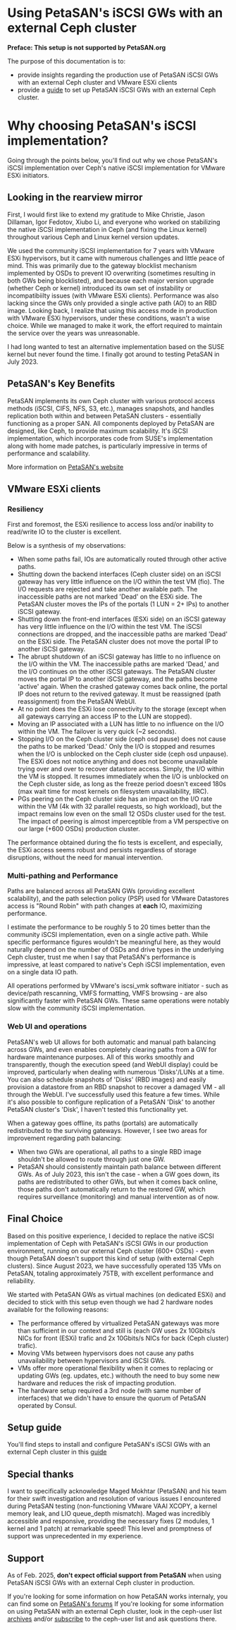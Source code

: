 # Using PetaSAN's iSCSI GWs with an external Ceph cluster

**Preface: This setup is not supported by PetaSAN.org**

The purpose of this documentation is to:
- provide insights regarding the production use of PetaSAN iSCSI GWs with an external Ceph cluster and VMware ESXi clients
- provide a [guide](docs/INSTALLATION.md) to set up PetaSAN iSCSI GWs with an external Ceph cluster.

# Why choosing PetaSAN's iSCSI implementation?

Going through the points below, you'll find out why we chose PetaSAN's iSCSI implementation over Ceph's native iSCSI implementation for VMware ESXi initiators.

## Looking in the rearview mirror

First, I would first like to extend my gratitude to Mike Christie, Jason Dillaman, Igor Fedotov, Xiubo Li, and everyone who worked on stabilizing the native iSCSI implementation in Ceph (and fixing the Linux kernel) throughout various Ceph and Linux kernel version updates.

We used the community iSCSI implementation for 7 years with VMware ESXi hypervisors, but it came with numerous challenges and little peace of mind. This was primarily due to the gateway blocklist mechanism implemented by OSDs to prevent IO overwriting (sometimes resulting in both GWs being blocklisted), and because each major version upgrade (whether Ceph or kernel) introduced its own set of instability or incompatibiilty issues (with VMware ESXi clients).
Performance was also lacking since the GWs only provided a single active path (AO) to an RBD image. Looking back, I realize that using this access mode in production with VMware ESXi hypervisors, under these conditions, wasn't a wise choice. While we managed to make it work, the effort required to maintain the service over the years was unreasonable.

I had long wanted to test an alternative implementation based on the SUSE kernel but never found the time. I finally got around to testing PetaSAN in July 2023.

## PetaSAN's Key Benefits

PetaSAN implements its own Ceph cluster with various protocol access methods (iSCSI, CIFS, NFS, S3, etc.), manages snapshots, and handles replication both within and between PetaSAN clusters - essentially functioning as a proper SAN. All components deployed by PetaSAN are designed, like Ceph, to provide maximum scalability. It's iSCSI implementation, which incorporates code from SUSE's implementation along with home made patches, is particularly impressive in terms of performance and scalability.

More information on [PetaSAN's website](https://www.petasan.org)

## VMware ESXi clients

### Resiliency

First and foremost, the ESXi resilience to access loss and/or inability to read/write IO to the cluster is excellent. 

Below is a synthesis of my observations:

- When some paths fail, IOs are automatically routed through other active paths.
- Shutting down the backend interfaces (Ceph cluster side) on an iSCSI gateway has very little influence on the I/O within the test VM (fio). The I/O requests are rejected and take another available path. The inaccessible paths are not marked 'Dead' on the ESXi side. The PetaSAN cluster moves the IPs of the portals (1 LUN = 2+ IPs) to another iSCSI gateway.
- Shutting down the front-end interfaces (ESXi side) on an iSCSI gateway has very little influence on the I/O within the test VM. The iSCSI connections are dropped, and the inaccessible paths are marked 'Dead' on the ESXi side. The PetaSAN cluster does not move the portal IP to another iSCSI gateway.
- The abrupt shutdown of an iSCSI gateway has little to no influence on the I/O within the VM. The inaccessible paths are marked 'Dead,' and the I/O continues on the other iSCSI gateways. The PetaSAN cluster moves the portal IP to another iSCSI gateway, and the paths become 'active' again. When the crashed gateway comes back online, the portal IP does not return to the revived gateway. It must be reassigned (path reassignment) from the PetaSAN WebUI.
- At no point does the ESXi lose connectivity to the storage (except when all gateways carrying an access IP to the LUN are stopped).
- Moving an IP associated with a LUN has little to no influence on the I/O within the VM. The failover is very quick (~2 seconds).
- Stopping I/O on the Ceph cluster side (ceph osd pause) does not cause the paths to be marked 'Dead.' Only the I/O is stopped and resumes when the I/O is unblocked on the Ceph cluster side (ceph osd unpause). The ESXi does not notice anything and does not become unavailable trying over and over to recover datastore access. Simply, the I/O within the VM is stopped. It resumes immediately when the I/O is unblocked on the Ceph cluster side, as long as the freeze period doesn't exceed 180s (max wait time for most kernels on filesystem unavailability, IIRC).
- PGs peering on the Ceph cluster side has an impact on the I/O rate within the VM (4k with 32 parallel requests, so high workload), but the impact remains low even on the small 12 OSDs cluster used for the test. The impact of peering is almost imperceptible from a VM perspective on our large (+600 OSDs) production cluster.

The performance obtained during the fio tests is excellent, and especially, the ESXi access seems robust and persists regardless of storage disruptions, without the need for manual intervention.

### Multi-pathing and Performance

Paths are balanced across all PetaSAN GWs (providing excellent scalability), and the path selection policy (PSP) used for VMware Datastores access is "Round Robin" with path changes at **each** IO, maximizing performance.

I estimate the performance to be roughly 5 to 20 times better than the community iSCSI implementation, even on a single active path. While specific performance figures wouldn't be meaningful here, as they would naturally depend on the number of OSDs and drive types in the underlying Ceph cluster, trust me when I say that PetaSAN's performance is impressive, at least compared to native's Ceph iSCSI implementation, even on a single data IO path.

All operations performed by VMware's iscsi_vmk software initiator - such as device/path rescanning, VMFS formatting, VMFS browsing - are also significantly faster with PetaSAN GWs. These same operations were notably slow with the community iSCSI implementation.

### Web UI and operations

PetaSAN's web UI allows for both automatic and manual path balancing across GWs, and even enables completely clearing paths from a GW for hardware maintenance purposes. All of this works smoothly and transparently, though the execution speed (and WebUI display) could be improved, particularly when dealing with numerous 'Disks'/LUNs at a time. You can also schedule snapshots of 'Disks' (RBD images) and easily provision a datastore from an RBD snapshot to recover a damaged VM - all through the WebUI.
I've successfully used this feature a few times. While it's also possible to configure replication of a PetaSAN 'Disk' to another PetaSAN cluster's 'Disk', I haven't tested this functionality yet.

When a gateway goes offline, its paths (portals) are automatically redistributed to the surviving gateways. However, I see two areas for improvement regarding path balancing:

- When two GWs are operational, all paths to a single RBD image shouldn't be allowed to route through just one GW.
- PetaSAN should consistently maintain path balance between different GWs. As of July 2023, this isn't the case - when a GW goes down, its paths are redistributed to other GWs, but when it comes back online, those paths don't automatically return to the restored GW, which requires surveillance (monitoring) and manual intervention as of now.

## Final Choice

Based on this positive experience, I decided to replace the native iSCSI implementation of Ceph with PetaSAN's iSCSI GWs in our production environment, running on our external Ceph cluster (600+ OSDs) - even though PetaSAN doesn't support this kind of setup (with external Ceph clusters). Since August 2023, we have successfully operated 135 VMs on PetaSAN, totaling approximately 75TB, with excellent performance and reliability.

We started with PetaSAN GWs as virtual machines (on dedicated ESXi) and decided to stick with this setup even though we had 2 hardware nodes available for the following reasons:

- The performance offered by virtualized PetaSAN gateways was more than sufficient in our context and still is (each GW uses 2x 10Gbits/s NICs for front (ESXi) trafic and 2x 10Gbits/s NICs for back (Ceph cluster) trafic).
- Moving VMs between hypervisors does not cause any paths unavailability between hypervisors and iSCSI GWs.
- VMs offer more operational flexibility when it comes to replacing or updating GWs (eg. updates, etc.) withouth the need to buy some new hardware and reduces the risk of impacting prodution.
- The hardware setup required a 3rd node (with same number of interfaces) that we didn't have to ensure the quorum of PetaSAN operated by Consul.

## Setup guide

You'll find steps to install and configure PetaSAN's iSCSI GWs with an external Ceph cluster in this [guide](docs/INSTALLATION.md)

## Special thanks

I want to specifically acknowledge Maged Mokhtar (PetaSAN) and his team for their swift investigation and resolution of various issues I encountered during PetaSAN testing (non-functioning VMware VAAI XCOPY, a kernel memory leak, and LIO queue_depth mismatch). Maged was incredibly accessible and responsive, providing the necessary fixes (2 modules, 1 kernel and 1 patch) at remarkable speed! This level and promptness of support was unprecedented in my experience.

## Support

As of Feb. 2025, **don't expect official support from PetaSAN** when using PetaSAN iSCSI GWs with an external Ceph cluster in production.

If you're looking for some information on how PetaSAN works internaly, you can find some on [PetaSAN's forums](https://www.petasan.org/forums/)
If you're looking for some information on using PetaSAN with an external Ceph cluster, look in the ceph-user list [archives](https://lists.ceph.io/hyperkitty/list/ceph-users@ceph.io/) and/or [subscribe](https://lists.ceph.io/postorius/lists/ceph-users.ceph.io/) to the ceph-user list and ask questions there.
